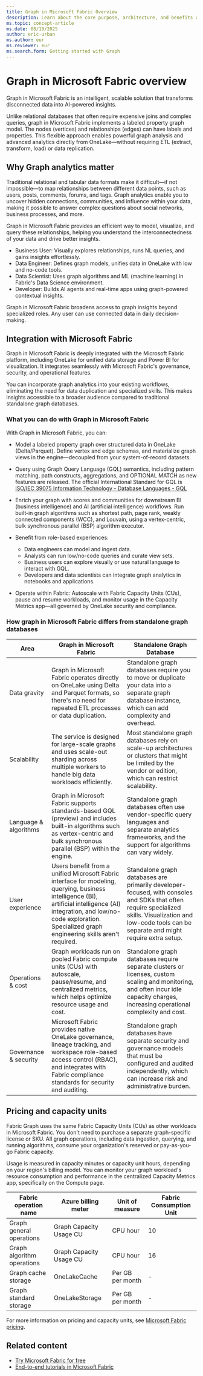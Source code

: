 ```yaml
---
title: Graph in Microsoft Fabric Overview
description: Learn about the core purpose, architecture, and benefits of Graph in Microsoft Fabric, including integration and feature highlights.
ms.topic: concept-article
ms.date: 08/18/2025
author: eric-urban
ms.author: eur
ms.reviewer: eur
ms.search.form: Getting started with Graph
---
```


# Graph in Microsoft Fabric overview

Graph in Microsoft Fabric is an intelligent, scalable solution that transforms disconnected data into AI-powered insights. 

Unlike relational databases that often require expensive joins and complex queries, graph in Microsoft Fabric implements a labeled property graph model. The nodes (vertices) and relationships (edges) can have labels and properties. This flexible approach enables powerful graph analysis and advanced analytics directly from OneLake—without requiring ETL (extract, transform, load) or data replication.

## Why Graph analytics matter

Traditional relational and tabular data formats make it difficult—if not impossible—to map relationships between different data points, such as users, posts, comments, forums, and tags. Graph analytics enable you to uncover hidden connections, communities, and influence within your data, making it possible to answer complex questions about social networks, business processes, and more.

Graph in Microsoft Fabric provides an efficient way to model, visualize, and query these relationships, helping you understand the interconnectedness of your data and drive better insights.

- Business User: Visually explores relationships, runs NL queries, and gains insights effortlessly.
- Data Engineer: Defines graph models, unifies data in OneLake with low and no-code tools.
- Data Scientist: Uses graph algorithms and ML (machine learning) in Fabric's Data Science environment.
- Developer: Builds AI agents and real-time apps using graph-powered contextual insights.

Graph in Microsoft Fabric broadens access to graph insights beyond specialized roles. Any user can use connected data in daily decision-making.

## Integration with Microsoft Fabric

Graph in Microsoft Fabric is deeply integrated with the Microsoft Fabric platform, including OneLake for unified data storage and Power BI for visualization. It integrates seamlessly with Microsoft Fabric's governance, security, and operational features.

You can incorporate graph analytics into your existing workflows, eliminating the need for data duplication and specialized skills. This makes insights accessible to a broader audience compared to traditional standalone graph databases.

### What you can do with Graph in Microsoft Fabric

With Graph in Microsoft Fabric, you can:

- Model a labeled property graph over structured data in OneLake (Delta/Parquet). Define vertex and edge schemas, and materialize graph views in the engine—decoupled from your system-of-record datasets.

- Query using Graph Query Language (GQL) semantics, including pattern matching, path constructs, aggregations, and OPTIONAL MATCH as new features are released. The official International Standard for GQL is [ISO/IEC 39075 Information Technology - Database Languages - GQL](https://www.iso.org/standard/76120.html)

- Enrich your graph with scores and communities for downstream BI (business intelligence) and AI (artificial intelligence) workflows. Run built-in graph algorithms such as shortest path, page rank, weakly connected components (WCC), and Louvain, using a vertex-centric, bulk synchronous parallel (BSP) algorithm executor. 

- Benefit from role-based experiences:  
    - Data engineers can model and ingest data.  
    - Analysts can run low/no-code queries and curate view sets.  
    - Business users can explore visually or use natural language to interact with GQL.  
    - Developers and data scientists can integrate graph analytics in notebooks and applications.

- Operate within Fabric: Autoscale with Fabric Capacity Units (CUs), pause and resume workloads, and monitor usage in the Capacity Metrics app—all governed by OneLake security and compliance.

### How graph in Microsoft Fabric differs from standalone graph databases

| Area | Graph in Microsoft Fabric | Standalone Graph Database |
|---|---|---|
| Data gravity | Graph in Microsoft Fabric operates directly on OneLake using Delta and Parquet formats, so there's no need for repeated ETL processes or data duplication. | Standalone graph databases require you to move or duplicate your data into a separate graph database instance, which can add complexity and overhead. |
| Scalability | The service is designed for large-scale graphs and uses scale-out sharding across multiple workers to handle big data workloads efficiently. | Most standalone graph databases rely on scale-up architectures or clusters that might be limited by the vendor or edition, which can restrict scalability. |
| Language & algorithms | Graph in Microsoft Fabric supports standards-based GQL (preview) and includes built-in algorithms such as vertex-centric and bulk synchronous parallel (BSP) within the engine. | Standalone graph databases often use vendor-specific query languages and separate analytics frameworks, and the support for algorithms can vary widely. |
| User experience | Users benefit from a unified Microsoft Fabric interface for modeling, querying, business intelligence (BI), artificial intelligence (AI) integration, and low/no-code exploration. Specialized graph engineering skills aren't required. | Standalone graph databases are primarily developer-focused, with consoles and SDKs that often require specialized skills. Visualization and low-code tools can be separate and might require extra setup. |
| Operations & cost | Graph workloads run on pooled Fabric compute units (CUs) with autoscale, pause/resume, and centralized metrics, which helps optimize resource usage and cost. | Standalone graph databases require separate clusters or licenses, custom scaling and monitoring, and often incur idle capacity charges, increasing operational complexity and cost. |
| Governance & security | Microsoft Fabric provides native OneLake governance, lineage tracking, and workspace role-based access control (RBAC), and integrates with Fabric compliance standards for security and auditing. | Standalone graph databases have separate security and governance models that must be configured and audited independently, which can increase risk and administrative burden. |

## Pricing and capacity units

Fabric Graph uses the same Fabric Capacity Units (CUs) as other workloads in Microsoft Fabric. You don't need to purchase a separate graph-specific license or SKU. All graph operations, including data ingestion, querying, and running algorithms, consume your organization's reserved or pay-as-you-go Fabric capacity. 

Usage is measured in capacity minutes or capacity unit hours, depending on your region's billing model. You can monitor your graph workload's resource consumption and performance in the centralized Capacity Metrics app, specifically on the Compute page.

| Fabric operation name | Azure billing meter | Unit of measure | Fabric Consumption Unit |
|---|---|---|---|
| Graph general operations | Graph Capacity Usage CU | CPU hour | 10 |
| Graph algorithm operations| Graph Capacity Usage CU | CPU hour | 16 |
| Graph cache storage | OneLakeCache | Per GB per month | - |
| Graph standard storage | OneLakeStorage | Per GB per month | - |

For more information on pricing and capacity units, see [Microsoft Fabric pricing](https://azure.microsoft.com/pricing/details/microsoft-fabric/).

## Related content

- [Try Microsoft Fabric for free](/fabric/fundamentals/fabric-trial)
- [End-to-end tutorials in Microsoft Fabric](/fabric/fundamentals/end-to-end-tutorials)
